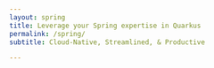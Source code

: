 ```yaml
---
layout: spring
title: Leverage your Spring expertise in Quarkus
permalink: /spring/
subtitle: Cloud-Native, Streamlined, & Productive

---
```

